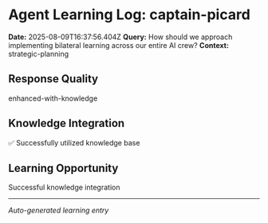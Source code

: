 # Agent Learning Log: captain-picard

**Date:** 2025-08-09T16:37:56.404Z
**Query:** How should we approach implementing bilateral learning across our entire AI crew?
**Context:** strategic-planning

## Response Quality
enhanced-with-knowledge

## Knowledge Integration
✅ Successfully utilized knowledge base

## Learning Opportunity
Successful knowledge integration

---
*Auto-generated learning entry*